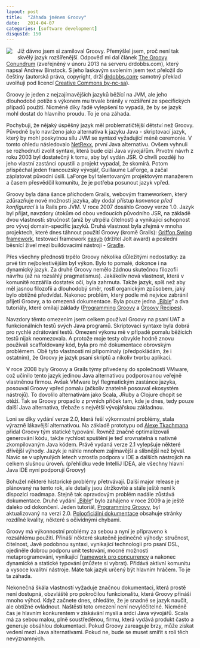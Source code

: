 ```yaml
---
layout: post
title:  "Záhada jménem Groovy"
date:   2014-04-07
categories: [software development]
disqusId: 150
---
```

<div style="float: left; margin: 0 1em 1em 0; text-align: center;"><a href="http://en.wikipedia.org/wiki/File:Groovy-logo.svg"><img src="http://upload.wikimedia.org/wikipedia/commons/thumb/3/36/Groovy-logo.svg/200px-Groovy-logo.svg.png" /></a></div>Již dávno jsem si zamiloval Groovy. Přemýšlel jsem, proč není tak skvělý jazyk rozšířenější. Odpověď mi dal článek <a href="http://www.drdobbs.com/jvm/the-groovy-conundrum/240147731">The Groovy Conundrum</a> (zveřejněný v únoru 2013 na serveru drdobbs.com), který napsal Andrew Binstock. S jeho laskavým svolením jsem text přeložil do češtiny (autorská práva, copyright, drží <a href="http://www.drdobbs.com/">drdobbs.com</a>; samotný překlad uvolňuji pod licencí <a href="http://creativecommons.org/licenses/by-nc-sa/3.0/cz/">Creative Commons by-nc-sa</a>).

Groovy je jeden z nejzajímavějších jazyků běžící na JVM, ale jeho dlouhodobé potíže s výkonem mu trvale bránily v rozšíření ze specifických případů použití.  Nicméně díky řadě vylepšení to vypadá, že by se jazyk mohl dostat do hlavního proudu. To je ona záhada.
<!--more-->

Pochybuji, že nějaký úspěšný jazyk měl problematičtější dětství než Groovy. Původně bylo navrženo jako alternativa k jazyku Java - skriptovací jazyk, který by mohl poskytnou sílu JVM se syntaxí vyžadující méně ceremonie. V tomto ohledu následovalo <a href="http://www.drdobbs.com/jvm/using-netrexx/184410534">NetRexx</a>, první Java alternativu. Ovšem vyhnuli se rozhodnutí zvolit syntaxi, která bude cizí Java vývojářům. Prvotní návrh z roku 2003 byl dostatečný k tomu, aby byl vydán JSR. O chvíli později ho jeho vlastní zastánci opustili a projekt vypadal, že skomírá. Potom přispěchal jeden francouzský vývojář, Guillaume LaForge, a začal záplatovat původní úsilí. LaForge byl talentovaným projektovým manažerem a časem přesvědčil komunitu, že je potřeba posunout jazyk vpřed.
 
Groovy byla dána šance příchodem Grails, webovým frameworkem, který zdůrazňuje nové možnosti jazyka, aby dodal přístup <i>konvence před konfigurací</i> à la Rails pro JVM. V roce 2007 dosáhlo Groovy verze 1.0. Jazyk byl přijat, navzdory útokům od obou vedoucích původního JSR, na základě dvou vlastností: stručnost (aniž by utrpěla čitelnost) a vynikající schopnost pro vývoj domain-specific jazyků. Druhá vlastnost byla zřejmá v mnoha projektech, které dnes táhnout použití Groovy (kromě Grails): <a href="http://griffon.codehaus.org/">Griffon Swing framework</a>, testovací framework <a href="http://www.easyb.org/">easyb</a> (držitel Jolt award) a poslední běsnící živel mezi buildovacími nástroji - <a href="http://www.gradle.org/">Gradle</a>.

Přes všechny přednosti trpělo Groovy několika důležitými nedostatky: za prvé tím nejbolestivějším byl výkon. Bylo to pomalé, dokonce i na dynamický jazyk. Za druhé Groovy nemělo žádnou skutečnou filozofii návrhu (až na rozsáhlý pragmatismus). Jakákoliv nová vlastnost, která v komunitě rozzářila dostatek očí, byla zahrnuta. Takže jazyk, spíš než aby měl jasnou filozofii a dlouhodobý směr, rostl organickým způsobem, jaký bylo obtížné předvídat. Nakonec problém, který podle mě nejvíce zabránil přijetí Groovy, a to omezená dokumentace. Byla pouze jedna „<a href="http://amzn.to/1gWZ7SD">Bible</a>“ a dva tutoriály, které omílají základy (<a href="http://amzn.to/OiBecb">Programming Groovy</a> a <a href="http://amzn.to/1lGnVBd">Groovy Recipes</a>).

Navzdory těmto omezením jsem celkem používal Groovy na psaní UAT a funkcionálních testů svých Java programů. Skriptovací syntaxe byla dobrá pro rychlé zdrátování testů. Omezení výkonu mě v případě pomalu běžících testů nijak neomezovala. A protože moje testy obvykle hodně znovu používali scaffoldovaný kód, byla pro mě dokumentace obrovským problémem. Obě tyto vlastnosti mi připomínaly (předpokládám, že i ostatním), že Groovy je jazyk psaní skriptů a nikoliv tvorbu aplikací.

V roce 2008 byly Groovy a Grails týmy přivedeny do společnosti VMware, což učinilo tento jazyk jedinou Java alternativou podporovanou veřejně vlastněnou firmou. Avšak VMware byl flegmatickým zastánce jazyka, posouval Groovy vpřed pomalu (ačkoliv znatelně posouval ekosystém nástrojů). To dovolilo alternativám jako Scala, JRuby a Clojure chopit se otěží. Tak se Groovy propadlo z prvních příček tam, kde je dnes, tedy pouze další Java alternativa, třebaže s největší vývojářskou základnou.

Loni se díky vydání verze 2.0, která řeší výkonnostní problémy, stala výrazně lákavější alternativou. Na základě prototypu od <a href="http://www.drdobbs.com/open-source/language-of-the-month-groovy-how-java-an/229500788">Alexe Tkachmana</a> přidal Groovy tým statické typování. Rovněž značně optimalizovali generování kódu, takže rychlost spuštění je teď srovnatelná s nativně zkompilovaným Java kódem. Právě vydaná verze 2.1 vylepšuje některé dřívější výhody. Jazyk je náhle mnohem zajímavější a slibnější než býval. Navíc se v uplynulých letech vzrostla podpora v IDE a dalších nástrojích na celkem slušnou úroveň. (přehlídku vede IntelliJ IDEA, ale všechny hlavní Java IDE nyní podporují Groovy)

Bohužel některé historické problémy přetrvávají. Další major release je plánovaný na tento rok, ale detaily jsou útržkovité a stále ještě není k dispozici roadmapa. Stejně tak opravdovým problém nadále zůstává dokumentace. Druhé vydání „<a href="http://amzn.to/1oz3t7q">Bible</a>“ bylo zahájeno v roce 2009 a je ještě daleko od dokončení. Jeden tutoriál, <a href="http://amzn.to/1oz3Eja">Programming Groovy</a>, byl aktualizovaný na verzi 2.0. <a href="http://groovy.codehaus.org/Documentation">Polooficiální dokumentace</a> obsahuje stránky rozdílné kvality, některé s očividnými chybami.

Groovy má výkonnostní problémy za sebou a nyní je připraveno k rozsáhlému použití. Přináší některé skutečně jedinečné výhody: stručnost, čitelnost, Javě podobnou syntaxi, vynikající technologii pro psaní DSL, ojediněle dobrou podporu unit testování, mocné možnosti metaprogramování, vynikající <a href="http://gpars.codehaus.org/">framework pro concurrency</a> a nakonec dynamické a statické typování (můžete si vybrat). Přidává aktivní komunitu a vysoce kvalitní nástroje. Máte tak jazyk určený být hlavním hráčem. To je ta záhada.

Nekonečná škála vlastností vyžaduje značnou dokumentaci, která prostě není dostupná, obzvláště pro pokročilou funkcionalitu, která Groovy přináší mnoho výhod. Když začnete dnes, shledáte, že je snadné se jazyk naučit, ale obtížné ovládnout. Naštěstí toto omezení není nevyléčitelné. Nicméně čas je hlavním konkurentem v získávání myslí a srdcí Java vývojářů. Scala má za sebou malou, plně soustředěnou, firmu, která vydává produkt často a generuje obsáhlou dokumentaci. Pokud Groovy zareaguje brzy, může získat vedení mezi Java alternativami. Pokud ne, bude se muset smířit s rolí těch nevýznamných. 
